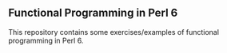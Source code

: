 Functional Programming in Perl 6
--------------------------------

This repository contains some exercises/examples of functional programming
in Perl 6.

